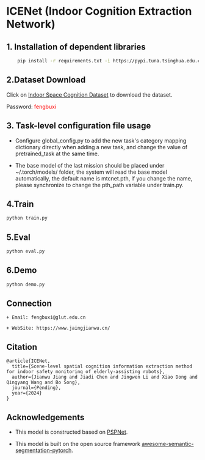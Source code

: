 # ICENet (Indoor Cognition Extraction Network)

## 1. Installation of dependent libraries

```bash
    pip install -r requirements.txt -i https://pypi.tuna.tsinghua.edu.cn/simple
```

## 2.Dataset Download

Click on [Indoor Space Cognition Dataset](https://gluteducn-my.sharepoint.com/:u:/g/personal/fengbuxi_glut_edu_cn/ERHslxh4kiZCsy1wHvnN9JgBeiZfLp9cXhHUg0ouTaNerQ?e=Q9piKL) to download the dataset.


Password: <font color="#FF0000">fengbuxi</font>


## 3. Task-level configuration file usage

+ Configure global_config.py to add the new task's category mapping dictionary directly when adding a new task, and change the value of pretrained_task at the same time.

+ The base model of the last mission should be placed under ~/.torch/models/ folder, the system will read the base model automatically, the default name is mtcnet.pth, if you change the name, please synchronize to change the pth_path variable under train.py.

## 4.Train

```bash
python train.py
```

## 5.Eval

```bash
python eval.py
```

## 6.Demo

```bash
python demo.py
```

## Connection

    + Email: fengbuxi@glut.edu.cn

    + WebSite: https://www.jaingjianwu.cn/

## Citation

```
@article{ICENet,
  title={Scene-level spatial cognition information extraction method for indoor safety monitoring of elderly-assisting robots}, 
  author={Jianwu Jiang and Jiadi Chen and Jingwen Li and Xiao Dong and Qingyang Wang and Bo Song},
  journal={Pending},
  year={2024}
}
```

## Acknowledgements

+ This model is constructed based on [PSPNet](https://arxiv.org/pdf/1612.01105).

+ This model is built on the open source framework [awesome-semantic-segmentation-pytorch](https://github.com/Tramac/awesome-semantic-segmentation-pytorch.git).
